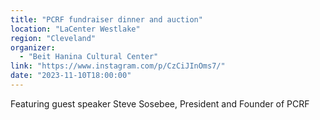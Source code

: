 ```yaml
---
title: "PCRF fundraiser dinner and auction"
location: "LaCenter Westlake"
region: "Cleveland"
organizer:
  - "Beit Hanina Cultural Center"
link: "https://www.instagram.com/p/CzCiJInOms7/"
date: "2023-11-10T18:00:00"
---
```


Featuring guest speaker Steve Sosebee, President and Founder of PCRF
